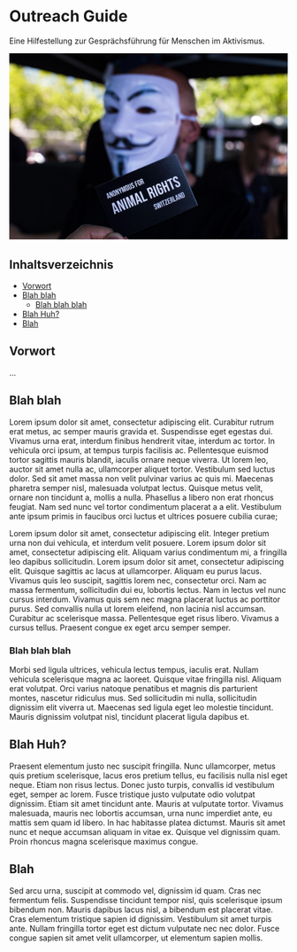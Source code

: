# Outreach Guide
Eine Hilfestellung zur Gesprächsführung für Menschen im Aktivismus.

![Outreach Guide](./assets/images/outreach_guide_intro.png "Outreach Guide")

## Inhaltsverzeichnis
  * [Vorwort](#vorwort)
  * [Blah blah](#blah-blah)
    + [Blah blah blah](#blah-blah-blah)
  * [Blah Huh?](#blah-huh-)
  * [Blah](#blah)

## Vorwort
...

## Blah blah
Lorem ipsum dolor sit amet, consectetur adipiscing elit. Curabitur rutrum erat metus, ac semper mauris gravida et. Suspendisse eget egestas dui. Vivamus urna erat, interdum finibus hendrerit vitae, interdum ac tortor. In vehicula orci ipsum, at tempus turpis facilisis ac. Pellentesque euismod tortor sagittis mauris blandit, iaculis ornare neque viverra. Ut lorem leo, auctor sit amet nulla ac, ullamcorper aliquet tortor. Vestibulum sed luctus dolor. Sed sit amet massa non velit pulvinar varius ac quis mi. Maecenas pharetra semper nisl, malesuada volutpat lectus. Quisque metus velit, ornare non tincidunt a, mollis a nulla. Phasellus a libero non erat rhoncus feugiat. Nam sed nunc vel tortor condimentum placerat a a elit. Vestibulum ante ipsum primis in faucibus orci luctus et ultrices posuere cubilia curae;

Lorem ipsum dolor sit amet, consectetur adipiscing elit. Integer pretium urna non dui vehicula, et interdum velit posuere. Lorem ipsum dolor sit amet, consectetur adipiscing elit. Aliquam varius condimentum mi, a fringilla leo dapibus sollicitudin. Lorem ipsum dolor sit amet, consectetur adipiscing elit. Quisque sagittis ac lacus at ullamcorper. Aliquam eu purus lacus. Vivamus quis leo suscipit, sagittis lorem nec, consectetur orci. Nam ac massa fermentum, sollicitudin dui eu, lobortis lectus. Nam in lectus vel nunc cursus interdum. Vivamus quis sem nec magna placerat luctus ac porttitor purus. Sed convallis nulla ut lorem eleifend, non lacinia nisl accumsan. Curabitur ac scelerisque massa. Pellentesque eget risus libero. Vivamus a cursus tellus. Praesent congue ex eget arcu semper semper.

### Blah blah blah
Morbi sed ligula ultrices, vehicula lectus tempus, iaculis erat. Nullam vehicula scelerisque magna ac laoreet. Quisque vitae fringilla nisl. Aliquam erat volutpat. Orci varius natoque penatibus et magnis dis parturient montes, nascetur ridiculus mus. Sed sollicitudin mi nulla, sollicitudin dignissim elit viverra ut. Maecenas sed ligula eget leo molestie tincidunt. Mauris dignissim volutpat nisl, tincidunt placerat ligula dapibus et.

## Blah Huh?
Praesent elementum justo nec suscipit fringilla. Nunc ullamcorper, metus quis pretium scelerisque, lacus eros pretium tellus, eu facilisis nulla nisl eget neque. Etiam non risus lectus. Donec justo turpis, convallis id vestibulum eget, semper ac lorem. Fusce tristique justo vulputate odio volutpat dignissim. Etiam sit amet tincidunt ante. Mauris at vulputate tortor. Vivamus malesuada, mauris nec lobortis accumsan, urna nunc imperdiet ante, eu mattis sem quam id libero. In hac habitasse platea dictumst. Mauris sit amet nunc et neque accumsan aliquam in vitae ex. Quisque vel dignissim quam. Proin rhoncus magna scelerisque maximus congue.

## Blah
Sed arcu urna, suscipit at commodo vel, dignissim id quam. Cras nec fermentum felis. Suspendisse tincidunt tempor nisl, quis scelerisque ipsum bibendum non. Mauris dapibus lacus nisl, a bibendum est placerat vitae. Cras elementum tristique sapien id dignissim. Vestibulum sit amet turpis ante. Nullam fringilla tortor eget est dictum vulputate nec nec dolor. Fusce congue sapien sit amet velit ullamcorper, ut elementum sapien mollis. 
